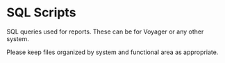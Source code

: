 SQL Scripts
===========

SQL queries used for reports.  These can be for Voyager or any other system.

Please keep files organized by system and functional area as appropriate.
